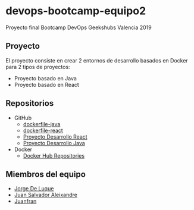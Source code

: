 # devops-bootcamp-equipo2

Proyecto final Bootcamp DevOps Geekshubs Valencia 2019


## Proyecto

El proyecto consiste en crear 2 entornos de desarrollo basados en Docker para 2 tipos de proyectos:

* Proyecto basado en Java
* Proyecto basado en React


## Repositorios

* GitHub
  * [dockerfile-java](https://github.com/juaalta/dockerfile-java)
  * [dockerfile-react](https://github.com/juaalta/dockerfile-react)
  * [Proyecto Desarrollo React](https://github.com/juaalta/proyecto-desarrollo-react)
  * [Proyecto Desarrollo Java](https://github.com/juaalta/proyecto-desarrollo-java)
* Docker
  * [Docker Hub Repositories](https://hub.docker.com/search?q=juaalta&type=image)

## Miembros del equipo

* [Jorge De Luque](https://github.com/WorkerJJ)
* [Juan Salvador Aleixandre](https://github.com/juaalta)
* [Juanfran](https://github.com/JuanfranM)

